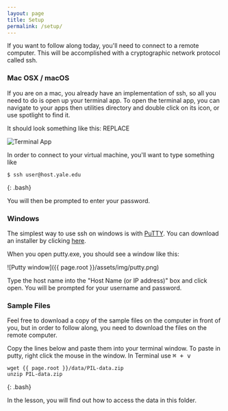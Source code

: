 ```yaml
---
layout: page
title: Setup
permalink: /setup/
---
```


If you want to follow along today, you'll need to connect to a remote computer.
This will be accomplished with a cryptographic network protocol called ssh.

### Mac OSX / macOS
If you are on a mac, you already have an implementation of ssh, so all you need to do is open up your terminal app.
To open the terminal app, you can navigate to your apps then utilities directory and double click on its icon, or use spotlight to find it.

It should look something like this: REPLACE

![Terminal App](https://www.imore.com/sites/imore.com/files/styles/larger/public/field/image/2016/02/say-terminal-command-screenshot.jpg)

In order to connect to your virtual machine, you'll want to type something like

~~~
$ ssh user@host.yale.edu
~~~
{: .bash}

You will then be prompted to enter your password.

### Windows
The simplest way to use ssh on windows is with [PuTTY](http://www.chiark.greenend.org.uk/~sgtatham/putty). You can download an installer
by clicking [here](https://the.earth.li/~sgtatham/putty/latest/x86/putty-0.67-installer.msi).

When you open putty.exe, you should see a window like this:

![Putty window]({{ page.root }}/assets/img/putty.png)

Type the host name into the "Host Name (or IP address)" box and click open. You will be prompted for your username and password.

### Sample Files

Feel free to download a copy of the sample files on the computer in front of you, but in order to follow along, you need to download the files on the remote computer.

Copy the lines below and paste them into your terminal window. To paste in putty, right click the mouse in the window. In Terminal use <kbd>⌘<kbd> + <kbd>v<kbd>

~~~
wget {{ page.root }}/data/PIL-data.zip
unzip PIL-data.zip
~~~
{: .bash}

In the lesson, you will find out how to access the data in this folder.  

